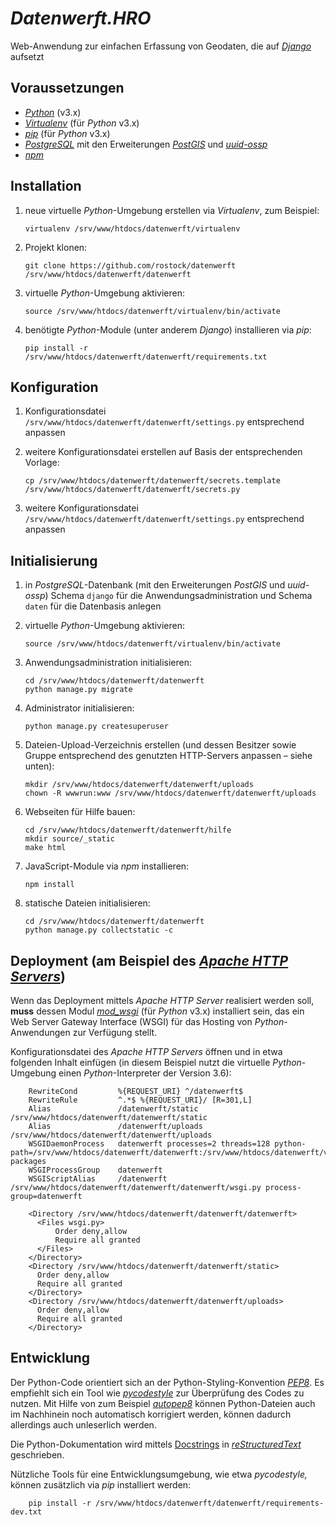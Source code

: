 # *Datenwerft.HRO*

Web-Anwendung zur einfachen Erfassung von Geodaten, die auf [*Django*](https://www.djangoproject.com/) aufsetzt

## Voraussetzungen

* [*Python*](https://www.python.org/) (v3.x)
* [*Virtualenv*](https://virtualenv.pypa.io/) (für *Python* v3.x)
* [*pip*](https://pip.pypa.io/) (für *Python* v3.x)
* [*PostgreSQL*](https://www.postgresql.org/) mit den Erweiterungen [*PostGIS*](https://postgis.net/) und [*uuid-ossp*](https://www.postgresql.org/docs/current/uuid-ossp.html)
* [*npm*](https://www.npmjs.com/)

## Installation

1.  neue virtuelle *Python*-Umgebung erstellen via *Virtualenv*, zum Beispiel:

        virtualenv /srv/www/htdocs/datenwerft/virtualenv

2.  Projekt klonen:

        git clone https://github.com/rostock/datenwerft /srv/www/htdocs/datenwerft/datenwerft

3.  virtuelle *Python*-Umgebung aktivieren:

        source /srv/www/htdocs/datenwerft/virtualenv/bin/activate

4.  benötigte *Python*-Module (unter anderem *Django*) installieren via *pip*:

        pip install -r /srv/www/htdocs/datenwerft/datenwerft/requirements.txt

## Konfiguration

1.  Konfigurationsdatei `/srv/www/htdocs/datenwerft/datenwerft/settings.py` entsprechend anpassen
2.  weitere Konfigurationsdatei erstellen auf Basis der entsprechenden Vorlage:

        cp /srv/www/htdocs/datenwerft/datenwerft/secrets.template /srv/www/htdocs/datenwerft/datenwerft/secrets.py

3.  weitere Konfigurationsdatei `/srv/www/htdocs/datenwerft/datenwerft/settings.py` 
    entsprechend anpassen

## Initialisierung

1.  in *PostgreSQL*-Datenbank (mit den Erweiterungen *PostGIS* und *uuid-ossp*) Schema `django` für die Anwendungsadministration und Schema `daten` für die Datenbasis anlegen
2.  virtuelle *Python*-Umgebung aktivieren:

        source /srv/www/htdocs/datenwerft/virtualenv/bin/activate

3.  Anwendungsadministration initialisieren:

        cd /srv/www/htdocs/datenwerft/datenwerft
        python manage.py migrate

4.  Administrator initialisieren:

        python manage.py createsuperuser

5.  Dateien-Upload-Verzeichnis erstellen (und dessen Besitzer sowie Gruppe entsprechend des 
    genutzten HTTP-Servers anpassen – siehe unten):

        mkdir /srv/www/htdocs/datenwerft/datenwerft/uploads
        chown -R wwwrun:www /srv/www/htdocs/datenwerft/datenwerft/uploads

6.  Webseiten für Hilfe bauen:

        cd /srv/www/htdocs/datenwerft/datenwerft/hilfe
        mkdir source/_static
        make html

7.  JavaScript-Module via *npm* installieren:

        npm install

8.  statische Dateien initialisieren:

        cd /srv/www/htdocs/datenwerft/datenwerft
        python manage.py collectstatic -c

## Deployment (am Beispiel des [*Apache HTTP Servers*](https://httpd.apache.org/))

Wenn das Deployment mittels *Apache HTTP Server* realisiert werden soll, **muss** dessen Modul [*mod_wsgi*](https://modwsgi.readthedocs.io) (für *Python* v3.x) installiert sein, das ein Web Server Gateway Interface (WSGI) für das Hosting von *Python*-Anwendungen zur Verfügung stellt.

Konfigurationsdatei des *Apache HTTP Servers* öffnen und in etwa folgenden Inhalt einfügen (in diesem Beispiel nutzt die virtuelle *Python*-Umgebung einen *Python*-Interpreter der Version 3.6):

        RewriteCond         %{REQUEST_URI} ^/datenwerft$
        RewriteRule         ^.*$ %{REQUEST_URI}/ [R=301,L]
        Alias               /datenwerft/static /srv/www/htdocs/datenwerft/datenwerft/static
        Alias               /datenwerft/uploads /srv/www/htdocs/datenwerft/datenwerft/uploads
        WSGIDaemonProcess   datenwerft processes=2 threads=128 python-path=/srv/www/htdocs/datenwerft/datenwerft:/srv/www/htdocs/datenwerft/virtualenv/lib/python3.6/site-packages
        WSGIProcessGroup    datenwerft
        WSGIScriptAlias     /datenwerft /srv/www/htdocs/datenwerft/datenwerft/datenwerft/wsgi.py process-group=datenwerft

        <Directory /srv/www/htdocs/datenwerft/datenwerft/datenwerft>
          <Files wsgi.py>
              Order deny,allow
              Require all granted
          </Files>
        </Directory>
        <Directory /srv/www/htdocs/datenwerft/datenwerft/static>
          Order deny,allow
          Require all granted
        </Directory>
        <Directory /srv/www/htdocs/datenwerft/datenwerft/uploads>
          Order deny,allow
          Require all granted
        </Directory>

## Entwicklung

Der Python-Code orientiert sich an der Python-Styling-Konvention [*PEP8*](https://pep8.org/). Es empfiehlt sich ein Tool wie [*pycodestyle*](https://pypi.org/project/pycodestyle/) zur Überprüfung des Codes zu nutzen. Mit Hilfe von zum Beispiel [*autopep8*](https://pypi.org/project/autopep8/) können Python-Dateien auch im Nachhinein noch automatisch korrigiert werden, können dadurch allerdings auch unleserlich werden.

Die Python-Dokumentation wird mittels [Docstrings](https://en.wikipedia.org/wiki/Docstring) in [*reStructuredText*](https://docutils.sourceforge.io/rst.html) geschrieben.

Nützliche Tools für eine Entwicklungsumgebung, wie etwa *pycodestyle,* können zusätzlich via *pip* installiert werden:

        pip install -r /srv/www/htdocs/datenwerft/datenwerft/requirements-dev.txt